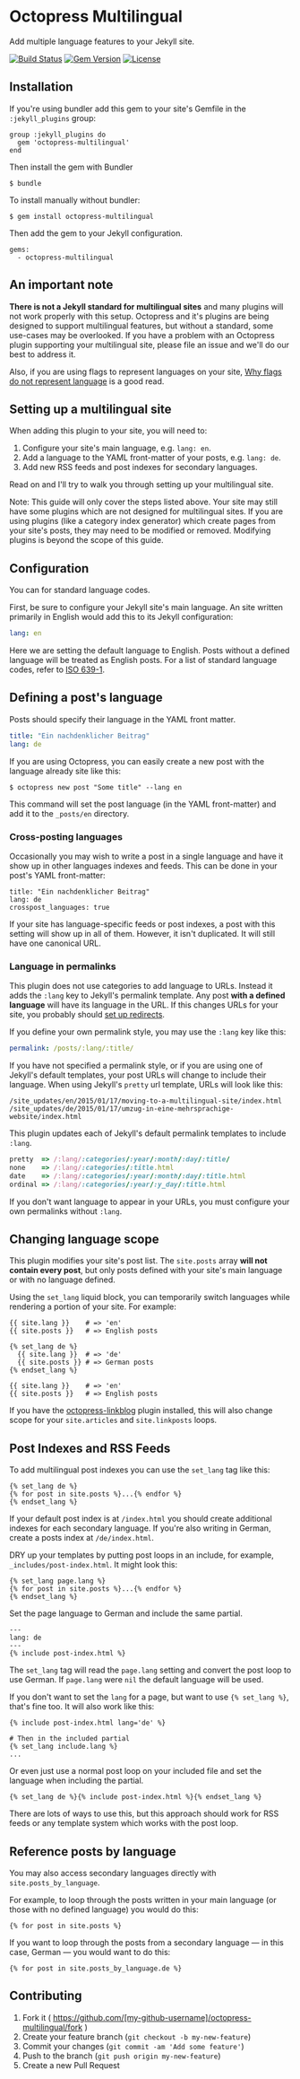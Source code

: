 # Octopress Multilingual

Add multiple language features to your Jekyll site.

[![Build Status](http://img.shields.io/travis/octopress/multilingual.svg)](https://travis-ci.org/octopress/multilingual)
[![Gem Version](http://img.shields.io/gem/v/octopress-multilingual.svg)](https://rubygems.org/gems/octopress-multilingual)
[![License](http://img.shields.io/:license-mit-blue.svg)](http://octopress.mit-license.org)

## Installation

If you're using bundler add this gem to your site's Gemfile in the `:jekyll_plugins` group:

    group :jekyll_plugins do
      gem 'octopress-multilingual'
    end

Then install the gem with Bundler

    $ bundle

To install manually without bundler:

    $ gem install octopress-multilingual

Then add the gem to your Jekyll configuration.

    gems:
      - octopress-multilingual


## An important note

**There is not a Jekyll standard for multilingual sites** and many plugins will not work properly with this setup. Octopress and it's
plugins are being designed to support multilingual features, but without a standard, some use-cases may be overlooked. If you have a
problem with an Octopress plugin supporting your multilingual site, please file an issue and we'll do our best to address it.

Also, if you are using flags to represent languages on your site, [Why flags do not represent language](http://flagsarenotlanguages.com/blog/why-flags-do-not-represent-language/) is a good read.

## Setting up a multilingual site

When adding this plugin to your site, you will need to:

1. Configure your site's main language, e.g. `lang: en`.
2. Add a language to the YAML front-matter of your posts, e.g. `lang: de`.
3. Add new RSS feeds and post indexes for secondary languages.

Read on and I'll try to walk you through setting up your multilingual site.

Note: This guide will only cover the steps listed above. Your site may still have some plugins which are not designed for multilingual sites. If you are using plugins (like a category index generator) which create pages from your site's posts, they may need to be modified or removed. Modifying plugins is beyond the scope of this guide.

## Configuration

You can  for standard language codes.

First, be sure to configure your Jekyll site's main language. An site written primarily in English would add this to its Jekyll configuration:

```yaml
lang: en
```

Here we are setting the default language to English. Posts without a defined language will be treated as English posts.
For a list of standard language codes, refer to [ISO 639-1](http://en.wikipedia.org/wiki/List_of_ISO_639-1_codes).

## Defining a post's language

Posts should specify their language in the YAML front matter.

```yaml
title: "Ein nachdenklicher Beitrag"
lang: de
```

If you are using Octopress, you can easily create a new post with the language already site like this:

```
$ octopress new post "Some title" --lang en
```

This command will set the post language (in the YAML front-matter) and add it to the `_posts/en` directory.

### Cross-posting languages

Occasionally you may wish to write a post in a single language and have it show up in other languages indexes and feeds. This can be done in your post's YAML front-matter:

```
title: "Ein nachdenklicher Beitrag"
lang: de
crosspost_languages: true
```

If your site has language-specific feeds or post indexes, a post with this setting will show up in all of them. However, it isn't duplicated. It will still have one canonical URL.

### Language in permalinks

This plugin does not use categories to add language to URLs. Instead it adds the `:lang` key to Jekyll's permalink template.
Any post **with a defined language** will have its language in the URL. If this changes URLs for your site, you probably should [set up redirects](https://github.com/jekyll/jekyll-redirect-from).

If you define your own permalink style, you may use the `:lang` key like this:

```yaml
permalink: /posts/:lang/:title/
```

If you have not specified a permalink style, or if you are using one of Jekyll's default templates, your post URLs will change to include their language.
When using Jekyll's `pretty` url template, URLs will look like this:

```
/site_updates/en/2015/01/17/moving-to-a-multilingual-site/index.html
/site_updates/de/2015/01/17/umzug-in-eine-mehrsprachige-website/index.html
```

This plugin updates each of Jekyll's default permalink templates to include `:lang`.

```ruby
pretty  => /:lang/:categories/:year/:month/:day/:title/
none    => /:lang/:categories/:title.html
date    => /:lang/:categories/:year/:month/:day/:title.html
ordinal => /:lang/:categories/:year/:y_day/:title.html
```

If you don't want language to appear in your URLs, you must configure your own permalinks without `:lang`.

## Changing language scope

This plugin modifies your site's post list. The `site.posts` array **will not contain every post**, but only posts defined with your site's main language or with no language defined.

Using the `set_lang` liquid block, you can temporarily switch languages while rendering a portion of your site. For example:

```
{{ site.lang }}    # => 'en'
{{ site.posts }}   # => English posts

{% set_lang de %}
  {{ site.lang }}  # => 'de'
  {{ site.posts }} # => German posts
{% endset_lang %}

{{ site.lang }}    # => 'en'
{{ site.posts }}   # => English posts
```

If you have the [octopress-linkblog](https://github.com/octopress/linkblog) plugin installed, this will also change scope for your
`site.articles` and `site.linkposts` loops.

## Post Indexes and RSS Feeds

To add multilingual post indexes you can use the `set_lang` tag like this:

```
{% set_lang de %}
{% for post in site.posts %}...{% endfor %}
{% endset_lang %}
```

If your default post index is at `/index.html` you should create additional indexes for each secondary language. If you're also writing in German, create a posts index at `/de/index.html`.

DRY up your templates by putting post loops in an include, for
example, `_includes/post-index.html`. It might look this:

<!-- title:"From _includes/post-index.html" -->
```
{% set_lang page.lang %}
{% for post in site.posts %}...{% endfor %}
{% endset_lang %}
```

Set the page language to German and include the same partial.

<!-- title:"From /de/index.html" -->
```
---
lang: de
---
{% include post-index.html %}
```

The `set_lang` tag will read the `page.lang` setting and
convert the post loop to use German. If `page.lang` were
`nil` the default language will be used.

If you don't want to set the `lang` for a page, but want to
use `{% set_lang %}`, that's fine too. It will also work like
this:

```
{% include post-index.html lang='de' %}

# Then in the included partial
{% set_lang include.lang %}
...
```

Or even just use a normal post loop on your included file and
set the language when including the partial.

```
{% set_lang de %}{% include post-index.html %}{% endset_lang %}
```

There are lots of ways to use this, but this approach should work for RSS feeds or any template system which works with the post loop.

## Reference posts by language

You may also access secondary languages directly with `site.posts_by_language`.

For example, to loop through the posts written in your main language (or those with no defined language) you would do this:

```
{% for post in site.posts %}
```

If you want to loop through the posts from a secondary language — in this case, German — you would want to do this:

```
{% for post in site.posts_by_language.de %}
```

## Contributing

1. Fork it ( https://github.com/[my-github-username]/octopress-multilingual/fork )
2. Create your feature branch (`git checkout -b my-new-feature`)
3. Commit your changes (`git commit -am 'Add some feature'`)
4. Push to the branch (`git push origin my-new-feature`)
5. Create a new Pull Request
